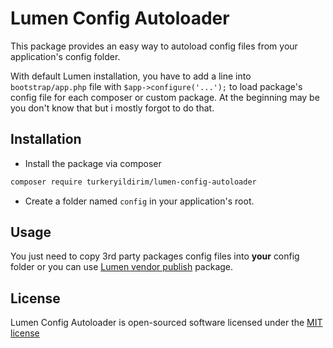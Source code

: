# Lumen Config Autoloader

This package provides an easy way to autoload config files from your application's config folder.

With default Lumen installation, you have to add a line into `bootstrap/app.php` file with `$app->configure('...');` to load package's config file for each composer or custom package.  At the beginning may be you don't know that but i mostly forgot to do that.

## Installation
* Install the package via composer
``` bash
composer require turkeryildirim/lumen-config-autoloader
```

* Create a folder named `config` in your application's root.

## Usage
You just need to copy 3rd party packages config files into **your** config folder or you can use [Lumen vendor publish](https://github.com/laravelista/lumen-vendor-publish) package.

## License
Lumen Config Autoloader is open-sourced software licensed under the [MIT license](http://opensource.org/licenses/MIT)
